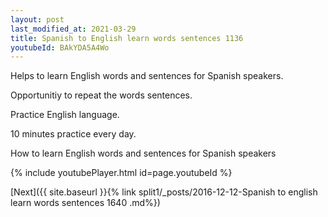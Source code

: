 ```yaml
---
layout: post
last_modified_at: 2021-03-29
title: Spanish to English learn words sentences 1136 
youtubeId: BAkYDA5A4Wo
---
```

 
 
Helps to learn English words and sentences for Spanish speakers.

Opportunitiy to repeat the words sentences. 

Practice English language. 
 
10 minutes practice every day. 
 
How to learn English words and sentences for Spanish speakers 
 
{% include youtubePlayer.html id=page.youtubeId %}
 
 
[Next]({{ site.baseurl }}{% link  split1/_posts/2016-12-12-Spanish to english learn words sentences 1640 .md%})
 
